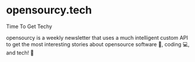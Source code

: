 # opensourcy.tech

Time To Get Techy

opensourcy is a weekly newsletter that uses a much intelligent custom API to get the most interesting stories about opensource software 📖, coding 💻, and tech! 🚀
